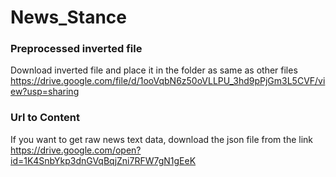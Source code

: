 # News_Stance

### Preprocessed inverted file
Download inverted file and place it in the folder as same as other files <br>
https://drive.google.com/file/d/1ooVqbN6z50oVLLPU_3hd9pPjGm3L5CVF/view?usp=sharing

### Url to Content
If you want to get raw news text data, download the json file from the link <br>
https://drive.google.com/open?id=1K4SnbYkp3dnGVqBqjZni7RFW7gN1gEeK
